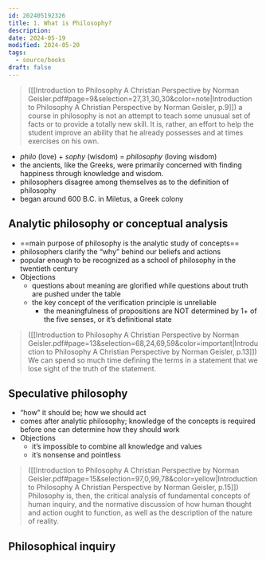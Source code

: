 ```yaml
---
id: 202405192326
title: 1. What is Philosophy?
description: 
date: 2024-05-19
modified: 2024-05-20
tags:
  - source/books
draft: false
---
```


> ([[Introduction to Philosophy A Christian Perspective by Norman Geisler.pdf#page=9&selection=27,31,30,30&color=note|Introduction to Philosophy A Christian Perspective by Norman Geisler, p.9]])
> a course in philosophy is not an attempt to teach some unusual set of facts or to provide a totally new skill. It is, rather, an effort to help the student improve an ability that he already possesses and at times exercises on his own.

- *philo* (love) + *sophy* (wisdom) = *philosophy* (loving wisdom)
- the ancients, like the Greeks, were primarily concerned with finding happiness through knowledge and wisdom.
- philosophers disagree among themselves as to the definition of philosophy
- began around 600 B.C. in Miletus, a Greek colony

## Analytic philosophy or conceptual analysis

- ==main purpose of philosophy is the analytic study of concepts==
- philosophers clarify the “why” behind our beliefs and actions
- popular enough to be recognized as a school of philosophy in the twentieth century
- Objections
	- questions about meaning are glorified while questions about truth are pushed under the table
	- the key concept of the verification principle is unreliable
		- the meaningfulness of propositions are NOT determined by 1+ of the five senses, or it’s definitional state

> ([[Introduction to Philosophy A Christian Perspective by Norman Geisler.pdf#page=13&selection=68,24,69,59&color=important|Introduction to Philosophy A Christian Perspective by Norman Geisler, p.13]])
> We can spend so much time defining the terms in a statement that we lose sight of the truth of the statement.

## Speculative philosophy

- “how” it should be; how we should act
- comes after analytic philosophy; knowledge of the concepts is required before one can determine how they should work
- Objections
	- it’s impossible to combine all knowledge and values
	- it’s nonsense and pointless

> ([[Introduction to Philosophy A Christian Perspective by Norman Geisler.pdf#page=15&selection=97,0,99,78&color=yellow|Introduction to Philosophy A Christian Perspective by Norman Geisler, p.15]])
> Philosophy is, then, the critical analysis of fundamental concepts of human inquiry, and the normative discussion of how human thought and action ought to function, as well as the description of the nature of reality.

## Philosophical inquiry
